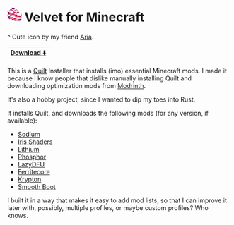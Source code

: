 # ![Icon](docs/icon.png) Velvet for Minecraft

^ Cute icon by my friend [Aria](https://twitter.com/sepiaclockworks).

|[Download ⬇️](https://nightly.link/derspyy/velvet/workflows/rust/main)|
|-|

This is a [Quilt](https://quiltmc.org) Installer that installs (imo) essential Minecraft mods.
I made it because I know people that dislike manually installing Quilt and downloading optimization mods from [Modrinth](https://modrinth.com).

It's also a hobby project, since I wanted to dip my toes into Rust.

It installs Quilt, and downloads the following mods (for any version, if available):

- [Sodium](https://modrinth.com/mod/AANobbMI)
- [Iris Shaders](https://modrinth.com/mod/iris)
- [Lithium](https://modrinth.com/mod/lithium)
- [Phosphor](https://modrinth.com/mod/phosphor)
- [LazyDFU](https://modrinth.com/mod/lazydfu)
- [Ferritecore](https://modrinth.com/mod/ferrite-core)
- [Krypton](https://modrinth.com/mod/krypton)
- [Smooth Boot](https://modrinth.com/mod/smoothboot-fabric)

I built it in a way that makes it easy to add mod lists, so that I can improve it later with, possibly, multiple profiles, or maybe custom profiles? Who knows.
